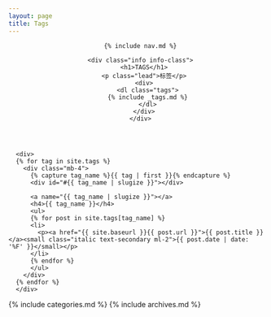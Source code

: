```yaml
---
layout: page
title: Tags
---
```


<header class="header mb-5">
<div class="container">
<div class="row justify-content-center">
  <div class="col-12 col-sm-12 col-md-12 col-lg-10 col-xl-10">

      {% include nav.md %}

      <div class="info info-class">
        <h1>TAGS</h1>
        <p class="lead">标签</p>
        <div>
          <dl class="tags">
          {% include _tags.md %}
          </dl>
        </div>
      </div>
  </div>
</div>
</div>
</header>

<div class="container">
<div class="row justify-content-center">
  <div class="col-12 col-sm-12 col-md-12 col-lg-7 col-xl-7">

      <div>
      {% for tag in site.tags %}
        <div class="mb-4">
          {% capture tag_name %}{{ tag | first }}{% endcapture %}
          <div id="#{{ tag_name | slugize }}"></div>
          
          <a name="{{ tag_name | slugize }}"></a>
          <h4>{{ tag_name }}</h4>
          <ul>
          {% for post in site.tags[tag_name] %}
          <li>
            <p><a href="{{ site.baseurl }}{{ post.url }}">{{ post.title }}</a><small class="italic text-secondary ml-2">{{ post.date | date: '%F' }}</small></p>
          </li>
          {% endfor %}
          </ul>
        </div>
      {% endfor %}
      </div>

  </div>

  <div class="col-12 col-sm-12 col-md-12 col-lg-3 col-xl-3">
    {% include categories.md %}
    {% include archives.md %}
  </div>
</div>
<div>